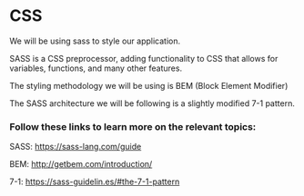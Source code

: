 # CSS

We will be using sass to style our application.

SASS is a CSS preprocessor, adding functionality to CSS that allows for variables, functions, and many other features.

The styling methodology we will be using is BEM (Block Element Modifier)

The SASS architecture we will be following is a slightly modified 7-1 pattern.

### Follow these links to learn more on the relevant topics:

SASS: https://sass-lang.com/guide

BEM:  http://getbem.com/introduction/

7-1:  https://sass-guidelin.es/#the-7-1-pattern
